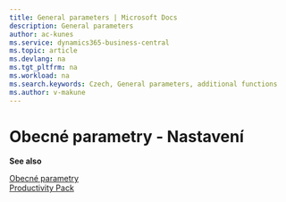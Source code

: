 ```yaml
---
title: General parameters | Microsoft Docs
description: General parameters
author: ac-kunes
ms.service: dynamics365-business-central
ms.topic: article
ms.devlang: na
ms.tgt_pltfrm: na
ms.workload: na
ms.search.keywords: Czech, General parameters, additional functions
ms.author: v-makune
---
```

# Obecné parametry - Nastavení

**See also**

[Obecné parametry](ac-general-parameters.md)  
[Productivity Pack](ac-productivity-pack.md)
